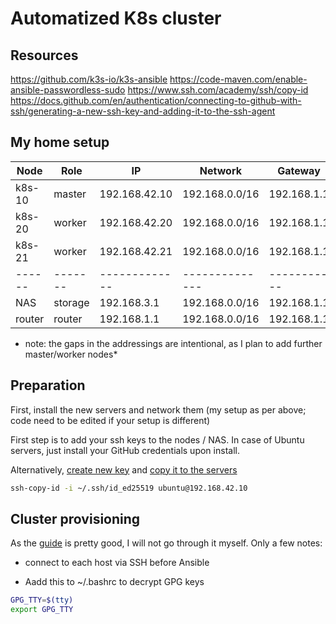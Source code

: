# Automatized K8s cluster

## Resources

https://github.com/k3s-io/k3s-ansible
https://code-maven.com/enable-ansible-passwordless-sudo
https://www.ssh.com/academy/ssh/copy-id
https://docs.github.com/en/authentication/connecting-to-github-with-ssh/generating-a-new-ssh-key-and-adding-it-to-the-ssh-agent

## My home setup

| Node   | Role    | IP            | Network        | Gateway     |
| ------ | ------- | ------------- | -------------- | ----------- |
| k8s-10 | master  | 192.168.42.10 | 192.168.0.0/16 | 192.168.1.1 |
| k8s-20 | worker  | 192.168.42.20 | 192.168.0.0/16 | 192.168.1.1 |
| k8s-21 | worker  | 192.168.42.21 | 192.168.0.0/16 | 192.168.1.1 |
| ------ | ------- | ------------- | -------------- | ----------- |
| NAS    | storage | 192.168.3.1   | 192.168.0.0/16 | 192.168.1.1 |
| router | router  | 192.168.1.1   | 192.168.0.0/16 | 192.168.1.1 |

* note: the gaps in the addressings are intentional, as I plan to add further master/worker nodes*

## Preparation

First, install the new servers and network them (my setup as per above; code need to be edited if your setup is different)

First step is to add your ssh keys to the nodes / NAS.
In case of Ubuntu servers, just install your GitHub credentials upon install.

Alternatively, [create new key](https://docs[.github.com/en/authentication/connecting-to-github-with-ssh/generating-a-new-ssh-key-and-adding-it-to-the-ssh-agent) and [copy it to the servers](https://www.ssh.com/academy/ssh/copy-id)

```sh
ssh-copy-id -i ~/.ssh/id_ed25519 ubuntu@192.168.42.10
```

## Cluster provisioning

As the  [guide](https://github.com/fabricesemti80/home-k8s-cluster) is pretty good, I will not go through it myself. Only a few notes:

* connect to each host via SSH before Ansible

* Aadd this to ~/.bashrc to decrypt GPG keys

```sh
GPG_TTY=$(tty)
export GPG_TTY
```
